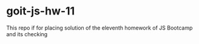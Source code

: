 # goit-js-hw-11
This repo if for placing solution of the eleventh homework of JS Bootcamp and its checking
